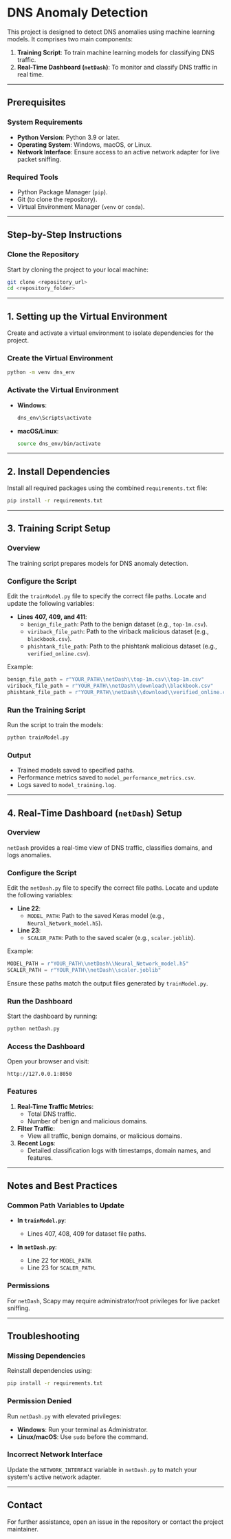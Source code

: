 # DNS Anomaly Detection

This project is designed to detect DNS anomalies using machine learning models. It comprises two main components:

1. **Training Script**: To train machine learning models for classifying DNS traffic.
2. **Real-Time Dashboard (`netDash`)**: To monitor and classify DNS traffic in real time.

---

## Prerequisites

### System Requirements

- **Python Version**: Python 3.9 or later.
- **Operating System**: Windows, macOS, or Linux.
- **Network Interface**: Ensure access to an active network adapter for live packet sniffing.

### Required Tools

- Python Package Manager (`pip`).
- Git (to clone the repository).
- Virtual Environment Manager (`venv` or `conda`).

---

## Step-by-Step Instructions

### Clone the Repository

Start by cloning the project to your local machine:

```bash
git clone <repository_url>
cd <repository_folder>
```

---

## 1. **Setting up the Virtual Environment**

Create and activate a virtual environment to isolate dependencies for the project.

### Create the Virtual Environment

```bash
python -m venv dns_env
```

### Activate the Virtual Environment

- **Windows**:
  ```bash
  dns_env\Scripts\activate
  ```
- **macOS/Linux**:
  ```bash
  source dns_env/bin/activate
  ```

---

## 2. **Install Dependencies**

Install all required packages using the combined `requirements.txt` file:

```bash
pip install -r requirements.txt
```

---

## 3. **Training Script Setup**

### Overview

The training script prepares models for DNS anomaly detection.

### Configure the Script

Edit the `trainModel.py` file to specify the correct file paths. Locate and update the following variables:

- **Lines 407, 409, and 411**:
  - `benign_file_path`: Path to the benign dataset (e.g., `top-1m.csv`).
  - `viriback_file_path`: Path to the viriback malicious dataset (e.g., `blackbook.csv`).
  - `phishtank_file_path`: Path to the phishtank malicious dataset (e.g., `verified_online.csv`).

Example:
```python
benign_file_path = r"YOUR_PATH\\netDash\\top-1m.csv\\top-1m.csv"
viriback_file_path = r"YOUR_PATH\\netDash\\download\\blackbook.csv"
phishtank_file_path = r"YOUR_PATH\\netDash\\download\\verified_online.csv"
```

### Run the Training Script

Run the script to train the models:

```bash
python trainModel.py
```

### Output

- Trained models saved to specified paths.
- Performance metrics saved to `model_performance_metrics.csv`.
- Logs saved to `model_training.log`.

---

## 4. **Real-Time Dashboard (`netDash`) Setup**

### Overview

`netDash` provides a real-time view of DNS traffic, classifies domains, and logs anomalies.

### Configure the Script

Edit the `netDash.py` file to specify the correct file paths. Locate and update the following variables:

- **Line 22**:
  - `MODEL_PATH`: Path to the saved Keras model (e.g., `Neural_Network_model.h5`).
- **Line 23**:
  - `SCALER_PATH`: Path to the saved scaler (e.g., `scaler.joblib`).

Example:
```python
MODEL_PATH = r"YOUR_PATH\\netDash\\Neural_Network_model.h5"
SCALER_PATH = r"YOUR_PATH\\netDash\\scaler.joblib"
```

Ensure these paths match the output files generated by `trainModel.py`.

### Run the Dashboard

Start the dashboard by running:

```bash
python netDash.py
```

### Access the Dashboard

Open your browser and visit:

```
http://127.0.0.1:8050
```

### Features

1. **Real-Time Traffic Metrics**:
   - Total DNS traffic.
   - Number of benign and malicious domains.
2. **Filter Traffic**:
   - View all traffic, benign domains, or malicious domains.
3. **Recent Logs**:
   - Detailed classification logs with timestamps, domain names, and features.

---

## Notes and Best Practices

### Common Path Variables to Update

- **In `trainModel.py`**:
  - Lines 407, 408, 409 for dataset file paths.

- **In `netDash.py`**:
  - Line 22 for `MODEL_PATH`.
  - Line 23 for `SCALER_PATH`.

### Permissions

For `netDash`, Scapy may require administrator/root privileges for live packet sniffing.

---

## Troubleshooting

### Missing Dependencies

Reinstall dependencies using:

```bash
pip install -r requirements.txt
```

### Permission Denied

Run `netDash.py` with elevated privileges:

- **Windows**: Run your terminal as Administrator.
- **Linux/macOS**: Use `sudo` before the command.

### Incorrect Network Interface

Update the `NETWORK_INTERFACE` variable in `netDash.py` to match your system's active network adapter.

---

## Contact

For further assistance, open an issue in the repository or contact the project maintainer.
